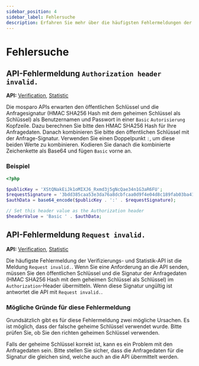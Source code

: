 ```yaml
---
sidebar_position: 4
sidebar_label: Fehlersuche
description: Erfahren Sie mehr über die häufigsten Fehlermeldungen der API und was Sie dagegen tun können.
---
```


# Fehlersuche

## API-Fehlermeldung `Authorization header invalid.`

**API:** [Verification](./verification), [Statistic](./statistic)

Die mosparo APIs erwarten den öffentlichen Schlüssel und die Anfragesignatur (HMAC SHA256 Hash mit dem geheimen Schlüssel als Schlüssel) als Benutzernamen und Passwort in einer `Basic` `Autorisierung` Kopfzeile. Dazu berechnen Sie bitte den HMAC SHA256 Hash für Ihre Anfragedaten. Danach kombinieren Sie bitte den öffentlichen Schlüssel mit der
Anfrage-Signatur. Verwenden Sie einen Doppelpunkt `:`, um diese beiden Werte zu kombinieren. Kodieren Sie danach die kombinierte Zeichenkette als Base64 und fügen `Basic` vorne an.

### Beispiel

```php
<?php

$publicKey = 'XStQNakEiJk1oMIXJ6_Rxmd3j5gNcQae34n1G3aR6FU';
$requestSignature = '3bdd385caa53e3da76a8dcbfcaa0d9f4e04d8c189fab03ba41383deea236b2d3';
$authData = base64_encode($publicKey . ':' . $requestSignature);

// Set this header value as the Authorization header
$headerValue = 'Basic ' . $authData;
```

## API-Fehlermeldung `Request invalid.`

**API:** [Verification](./verification), [Statistic](./statistic)

Die häufigste Fehlermeldung der Verifizierungs- und Statistik-API ist die Meldung `Request invalid.`. Wenn Sie eine Anforderung an die API senden, müssen Sie den
öffentlichen Schlüssel und die Signatur der Anfragedaten (HMAC SHA256 Hash mit dem geheimen Schlüssel als Schlüssel) im `Authorization`-Header übermitteln. Wenn diese Signatur
ungültig ist antwortet die API mit `Request invalid.`.

### Mögliche Gründe für diese Fehlermeldung

Grundsätzlich gibt es für diese Fehlermeldung zwei mögliche Ursachen. Es ist möglich, dass der falsche geheime Schlüssel verwendet wurde. Bitte prüfen Sie, ob Sie den richten geheimen Schlüssel verwenden.

Falls der geheime Schlüssel korrekt ist, kann es ein Problem mit den Anfragedaten sein. Bitte stellen Sie sicher, dass die Anfragedaten für die Signatur die gleichen sind, welche auch an die API übermittelt werden.